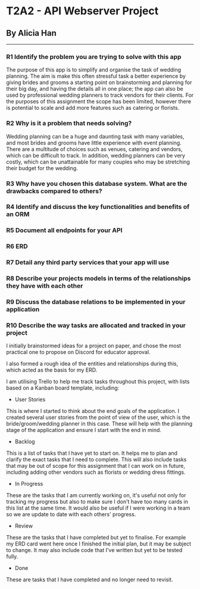 # T2A2 - API Webserver Project
## By Alicia Han
---
### R1 Identify the problem you are trying to solve with this app

The purpose of this app is to simplify and organise the task of wedding planning. The aim is make this often stressful task a better experience by giving brides and grooms a starting point on brainstorming and planning for their big day, and having the details all in one place; the app can also be used by professional wedding planners to track vendors for their clients. For the purposes of this assignment the scope has been limited, however there is potential to scale and add more features such as catering or florists.

### R2 Why is it a problem that needs solving?

Wedding planning can be a huge and daunting task with many variables, and most brides and grooms have little experience with event planning. There are a multitude of choices such as venues, catering and vendors, which can be difficult to track. In addition, wedding planners can be very costly, which can be unattainable for many couples who may be stretching their budget for the wedding. 

### R3 Why have you chosen this database system. What are the drawbacks compared to others?

### R4 Identify and discuss the key functionalities and benefits of an ORM

### R5 Document all endpoints for your API

### R6 ERD

### R7 Detail any third party services that your app will use

### R8 	Describe your projects models in terms of the relationships they have with each other



### R9 Discuss the database relations to be implemented in your application



### R10 Describe the way tasks are allocated and tracked in your project

I initially brainstormed ideas for a project on paper, and chose the most practical one to propose on Discord for educator approval.

I also formed a rough idea of the entities and relationships during this, which acted as the basis for my ERD.

I am utilising Trello to help me track tasks throughout this project, with lists based on a Kanban board template, including:

* User Stories

This is where I started to think about the end goals of the application. I created several user stories from the point of view of the user, which is the bride/groom/wedding planner in this case. These will help with the planning stage of the application and ensure I start with the end in mind.

* Backlog

This is a list of tasks that I have yet to start on. It helps me to plan and clarify the exact tasks that I need to complete. This will also include tasks that may be out of scope for this assignment that I can work on in future, including adding other vendors such as florists or wedding dress fittings.

* In Progress

These are the tasks that I am currently working on, it's useful not only for tracking my progress but also to make sure I don't have too many cards in this list at the same time. It would also be useful if I were working in a team so we are update to date with each others' progress.

* Review

These are the tasks that I have completed but yet to finalise. For example my ERD card went here once I finished the initial plan, but it may be subject to change. It may also include code that I've written but yet to be tested fully.

* Done

These are tasks that I have completed and no longer need to revisit.